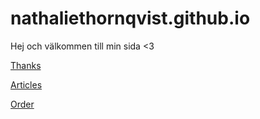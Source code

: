 # nathaliethornqvist.github.io
Hej och välkommen till min sida <3

[Thanks](/thank-you)

[Articles](/articles)

[Order](/bestall)

